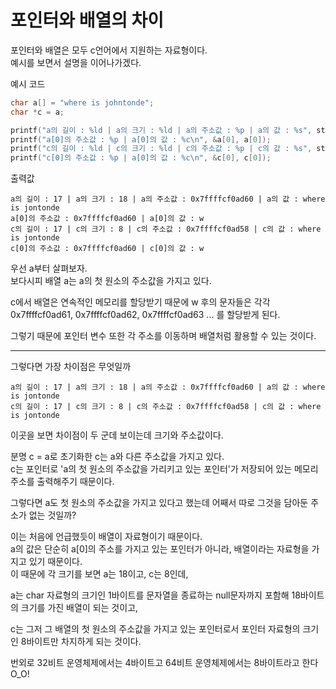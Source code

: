 # 포인터와 배열의 차이

포인터와 배열은 모두 c언어에서 지원하는 자료형이다.   
예시를 보면서 설명을 이어나가겠다.

예시 코드
```c
char a[] = "where is johntonde";
char *c = a;

printf("a의 길이 : %ld | a의 크기 : %ld | a의 주소값 : %p | a의 값 : %s", strlen(a), sizeof(a), &a, a);
printf("a[0]의 주소값 : %p | a[0]의 값 : %c\n", &a[0], a[0]);
printf("c의 길이 : %ld | c의 크기 : %ld | c의 주소값 : %p | c의 값 : %s", strlen(c), sizeof(c), &c, c);
printf("c[0]의 주소값 : %p | a[0]의 값 : %c\n", &c[0], c[0]);
```

출력값
```
a의 길이 : 17 | a의 크기 : 18 | a의 주소값 : 0x7ffffcf0ad60 | a의 값 : where is jontonde
a[0]의 주소값 : 0x7ffffcf0ad60 | a[0]의 값 : w
c의 길이 : 17 | c의 크기 : 8 | c의 주소값 : 0x7ffffcf0ad58 | c의 값 : where is jontonde
c[0]의 주소값 : 0x7ffffcf0ad60 | c[0]의 값 : w
```

우선 a부터 살펴보자.   
보다시피 배열 a는 a의 첫 원소의 주소값을 가지고 있다.

c에서 배열은 연속적인 메모리를 할당받기 때문에 w 후의 문자들은 각각 0x7ffffcf0ad61, 0x7ffffcf0ad62, 0x7ffffcf0ad63 ... 를 할당받게 된다.

그렇기 때문에 포인터 변수 또한 각 주소를 이동하며 배열처럼 활용할 수 있는 것이다.

---

그렇다면 가장 차이점은 무엇일까

```
a의 길이 : 17 | a의 크기 : 18 | a의 주소값 : 0x7ffffcf0ad60 | a의 값 : where is jontonde
c의 길이 : 17 | c의 크기 : 8 | c의 주소값 : 0x7ffffcf0ad58 | c의 값 : where is jontonde
```

이곳을 보면 차이점이 두 군데 보이는데 크기와 주소값이다.

분명 c = a로 초기화한 c는 a와 다른 주소값을 가지고 있다.   
c는 포인터로 'a의 첫 원소의 주소값을 가리키고 있는 포인터'가 저장되어 있는 메모리주소를 출력해주기 때문이다.

그렇다면 a도 첫 원소의 주소값을 가지고 있다고 했는데 어째서 따로 그것을 담아둔 주소가 없는 것일까?

이는 처음에 언급했듯이 배열이 자료형이기 때문이다.   
a의 값은 단순히 a[0]의 주소를 가지고 있는 포인터가 아니라, 배열이라는 자료형을 가지고 있기 때문이다.   
이 때문에 각 크기를 보면 a는 18이고, c는 8인데,

a는 char 자료형의 크기인 1바이트를 문자열을 종료하는 null문자까지 포함해 18바이트의 크기를 가진 배열이 되는 것이고,

c는 그저 그 배열의 첫 원소의 주소값을 가지고 있는 포인터로서 포인터 자료형의 크기인 8바이트만 차지하게 되는 것이다.

번외로 32비트 운영체제에서는 4바이트고 64비트 운영체제에서는 8바이트라고 한다 O_O!
